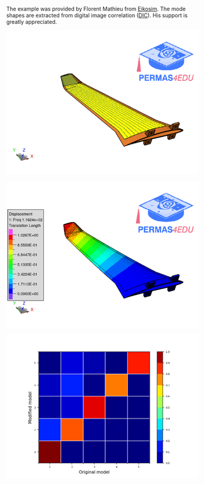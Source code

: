 The example was provided by Florent Mathieu from [Eikosim](https://eikosim.com/en/eikosim-home-engineering-validation/). The mode shapes are extracted from digital image correlation ([DIC](https://eikosim.com/en/category/eikotwin-dic/)). His support is greatly appreciated.

![Wing model](wing_model.png "Wing model")

![First mode shape](mode_01.gif "First mode shape")

![Modal assurance criteria](Modal_assurance_criteria.png "MAC matrix")
